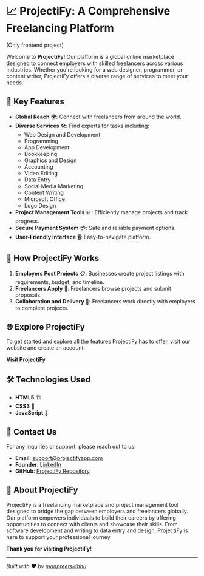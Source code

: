 # 📈 ProjectiFy: A Comprehensive Freelancing Platform
(Only frontend project)

Welcome to **ProjectiFy**! Our platform is a global online marketplace designed to connect employers with skilled freelancers across various industries. Whether you're looking for a web designer, programmer, or content writer, ProjectiFy offers a diverse range of services to meet your needs.

## 🌟 Key Features

- **Global Reach** 🌍: Connect with freelancers from around the world.
- **Diverse Services** 🛠️: Find experts for tasks including:
  - Web Design and Development
  - Programming
  - App Development
  - Bookkeeping
  - Graphics and Design
  - Accounting
  - Video Editing
  - Data Entry
  - Social Media Marketing
  - Content Writing
  - Microsoft Office
  - Logo Design
- **Project Management Tools** 📊: Efficiently manage projects and track progress.
- **Secure Payment System** 💳: Safe and reliable payment options.
- **User-Friendly Interface** 🖥️: Easy-to-navigate platform.

## 🚀 How ProjectiFy Works

1. **Employers Post Projects** 📋: Businesses create project listings with requirements, budget, and timeline.
2. **Freelancers Apply** 📝: Freelancers browse projects and submit proposals.
3. **Collaboration and Delivery** 🤝: Freelancers work directly with employers to complete projects.

## 🌐 Explore ProjectiFy

To get started and explore all the features ProjectiFy has to offer, visit our website and create an account:

[**Visit ProjectiFy**](https://www.projectify-in.netlify.app/)

## 🛠️ Technologies Used

- **HTML5** 🏗️
- **CSS3** 🎨
- **JavaScript** 🚀

## 📧 Contact Us

For any inquiries or support, please reach out to us:

- **Email**: [support@projectifyapp.com](mailto:preetsidhu2549@gmail.com)
- **Founder**: [LinkedIn](https://www.linkedin.com/in/manpreetsinghsidhu)
- **GitHub**: [ProjectiFy Repository](https://github.com/manpreetsidhhu/projectify)

## 📜 About ProjectiFy

ProjectiFy is a freelancing marketplace and project management tool designed to bridge the gap between employers and freelancers globally. Our platform empowers individuals to build their careers by offering opportunities to connect with clients and showcase their skills. From software development and writing to data entry and design, ProjectiFy is here to support your professional journey.

**Thank you for visiting ProjectiFy!**

---

*Built with ❤️ by [manpreetsidhhu](https://github.com/manpreetsidhhu)*
